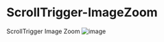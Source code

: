 # ScrollTrigger-ImageZoom
ScrollTrigger Image Zoom
![image](https://github.com/nabinjana-dsc/ScrollTrigger-ImageZoom/assets/120771456/a954df6a-75b6-4095-8a02-01e72bd328cd)
